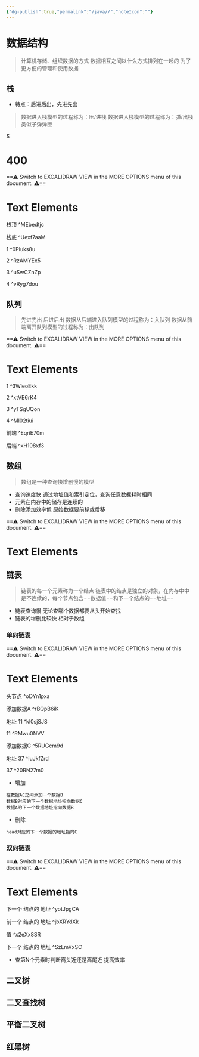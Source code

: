 ```yaml
---
{"dg-publish":true,"permalink":"/java//","noteIcon":""}
---
```


# 数据结构

> 计算机存储、组织数据的方式
> 数据相互之间以什么方式排列在一起的
> 为了更方便的管理和使用数据

## 栈
- 特点：后进后出，先进先出
>数据进入栈模型的过程称为：压/进栈
>数据进入栈模型的过程称为：弹/出栈
>类似子弹弹匣

<div class="transclusion internal-embed is-loaded"><div class="markdown-embed">

$<div class="markdown-embed-title">

# 400

</div>



==⚠  Switch to EXCALIDRAW VIEW in the MORE OPTIONS menu of this document. ⚠==


# Text Elements
栈顶 ^MEbedtjc

栈底 ^Uexf7aaM

1 ^0Pluks8u

2 ^RzAMYEx5

3 ^uSwCZnZp

4 ^vRyg7dou



</div></div>



## 队列
>先进先出 后进后出
>数据从后端进入队列模型的过程称为：入队列
>数据从前端离开队列模型的过程称为：出队列

<div class="transclusion internal-embed is-loaded"><div class="markdown-embed">




==⚠  Switch to EXCALIDRAW VIEW in the MORE OPTIONS menu of this document. ⚠==


# Text Elements
1 ^3WieoEkk

2 ^xtVE6rK4

3 ^yTSgUQon

4 ^Ml02tiui

前端 ^EqriE70m

后端 ^xH108xf3



</div></div>





## 数组
>数组是一种查询快增删慢的模型
- 查询速度快 通过地址值和索引定位，查询任意数据耗时相同
- 元素在内存中的储存是连续的
- 删除添加效率低 原始数据要前移或后移


<div class="transclusion internal-embed is-loaded"><div class="markdown-embed">




==⚠  Switch to EXCALIDRAW VIEW in the MORE OPTIONS menu of this document. ⚠==


# Text Elements


</div></div>




## 链表
>链表的每一个元素称为一个结点
>链表中的结点是独立的对象，在内存中中是不连续的，每个节点包含==数据值==和下一个结点的==地址==
- 链表查询慢 无论查哪个数据都要从头开始查找
- 链表的增删比较快 相对于数组

### 单向链表

<div class="transclusion internal-embed is-loaded"><div class="markdown-embed">




==⚠  Switch to EXCALIDRAW VIEW in the MORE OPTIONS menu of this document. ⚠==


# Text Elements
头节点 ^oDYn1pxa

添加数据A ^rBQpB6iK

地址 11 ^kl0sjSJS

11 ^RMwu0NVV

添加数据C ^5RUGcm9d

地址 37  ^luJkfZrd

37 ^20RN27m0



</div></div>

- 增加
```
在数据AC之间添加一个数据B 
数据B对应的下一个数据地址指向数据C 
数据A的下一个数据地址指向数据B
```
- 删除
```
head对应的下一个数据的地址指向C
```

### 双向链表

<div class="transclusion internal-embed is-loaded"><div class="markdown-embed">




==⚠  Switch to EXCALIDRAW VIEW in the MORE OPTIONS menu of this document. ⚠==


# Text Elements
下一个
结点的
地址 ^yotJpgCA

前一个
结点的
地址 ^jbXRYdXk

值 ^x2eXx8SR

下一个
结点的
地址 ^SzLmVxSC



</div></div>

- 查第N个元素时判断离头近还是离尾近 提高效率

## 二叉树




## 二叉查找树



## 平衡二叉树



## 红黑树